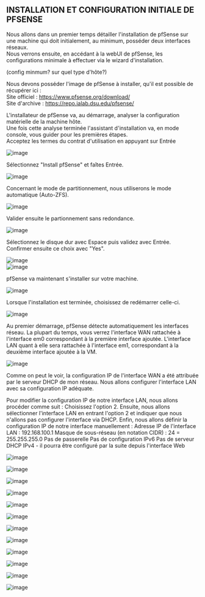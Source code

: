 ## INSTALLATION ET CONFIGURATION INITIALE DE PFSENSE

Nous allons dans un premier temps détailler l'installation de pfSense sur une machine qui doit initialement, au minimum, posséder deux interfaces réseaux.  
Nous verrons ensuite, en accédant à la webUI de pfSense, les configurations minimale à effectuer via le wizard d'installation.    

(config minmum? sur quel type d'hôte?)  

Nous devons posséder l'image de pfSense à installer, qu'il est possible de récupérer ici :  
Site officiel : https://www.pfsense.org/download/  
Site d'archive : https://repo.ialab.dsu.edu/pfsense/  

L'installateur de pfSense va, au démarrage, analyser la configuration matérielle de la machine hôte.  
Une fois cette analyse terminée l'assistant d'installation va, en mode console, vous guider pour les premières étapes.  
Acceptez les termes du contrat d'utilisation en appuyant sur Entrée  

![image](/pfSense_Install/1-Install.png)  

Sélectionnez "Install pfSense" et faîtes Entrée.  

![image](/pfSense_Install/2-Install.png)  

Concernant le mode de partitionnement, nous utiliserons le mode automatique (Auto-ZFS).   

![image](/pfSense_Install/3-Install.png)  

Valider ensuite le partionnement sans redondance.   

![image](/pfSense_Install/4-Install.png)  

Sélectionnez le disque dur avec Espace puis validez avec Entrée.  
Confirmer ensuite ce choix avec "Yes".  

![image](/pfSense_Install/5-Install.png)  
![image](/pfSense_Install/6-Install.png)  

pfSense va maintenant s'installer sur votre machine.  

![image](/pfSense_Install/7-Install.png)  

Lorsque l'installation est terminée, choisissez de redémarrer celle-ci.    

![image](/pfSense_Install/8-Install.png)  

Au premier démarrage, pfSense détecte automatiquement les interfaces réseau. 
La plupart du temps, vous verrez l'interface WAN rattachée à l'interface em0 correspondant à la première interface ajoutée. L'interface LAN quant à elle sera rattachée à l'interface em1, correspondant à la deuxième interface ajoutée à la VM.

![image](/pfSense_Install/9-Install.png)  

Comme on peut le voir, la configuration IP de l'interface WAN a été attribuée par le serveur DHCP de mon réseau. Nous allons configurer l'interface LAN avec sa configuration IP adéquate.

Pour modifier la configuration IP de notre interface LAN, nous allons procéder comme suit :
Choisissez l'option 2.
Ensuite, nous allons sélectionner l'interface LAN en entrant l'option 2 et indiquer que nous n'allons pas configurer l'interface via DHCP.
Enfin, nous allons définir la configuration IP de notre interface manuellement :
Adresse IP de l'interface LAN : 192.168.100.1
Masque de sous-réseau (en notation CIDR) : 24 = 255.255.255.0
Pas de passerelle
Pas de configuration IPv6
Pas de serveur DHCP IPv4 - il pourra être configuré par la suite depuis l'interface Web

![image](/pfSense_Install/10-Install.png)  


![image](/pfSense_Install/11-Install.png)  


![image](/pfSense_Install/12-Install.png)  


![image](/pfSense_Install/13-Install.png)  


![image](/pfSense_Install/14-Install.png)  


![image](/pfSense_Install/15-Install.png)  


![image](/pfSense_Install/16-Install.png)  


![image](/pfSense_Install/17-Install.png)  


![image](/pfSense_Install/18-Install.png)  


![image](/pfSense_Install/19-Install.png)  


![image](/pfSense_Install/20-Install.png) 


![image](/pfSense_Install/21-Install.png)  


